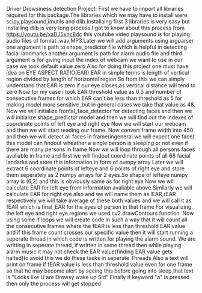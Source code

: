  Driver Drowsiness detection Project:
 First we have to import all libraries required for this package.The libraries which we may have to install were scipy,playsound,imutils and dlib.Installaing first 3 libraries is very easy but installing dlib is very long process.I got to know about this process from https://youtu.be/xaDJ5xnc8dc this youtube video
playsound is for playing audio files of format .wav,MP3.Later we will add arguments using argparser one argument is path to shape_predictor file which is helpful in detecting facial landmarks another argument is path for alarm audio file and third argument is for giving input the index of webcam we want to use in our case we took default value zero
Also for doing this project one must have idea on EYE ASPECT RATIO(EAR).EAR in simple terms is length of vertical region divided by length of horizontal region.So from this we can simply understand that EAR is zero if our eye closes,as vertical distance will tend to zero
Now for my case i took EAR threshold value as 0.3 and number of consecutive frames for which EAR can't be less than threshold as 5 for making model more sensitive ,but in general cases we take that value as 48.
Now we will initialize frontal_face_detector for detecting faces and then we will initialize shape_predictor model and then we will find out the indexes of coordinate points of left eye and right eye
Now we will start our webcam and then we will start reading our frame.
Now convert frame width into 450 and then we will detect all faces in frame(ingeneral we will expect one face)  this model can findout wheather a single person is sleeping or not even if there are many persons in frame
Now we will loop through all persons faces avaliable in frame and first we will findout coordinate points of all 68 facial landarks and store this information in form of numpy array
Later we will extract 6 coordinate points of lefteye and 6 points of right eye and store them seperately as 2 numpy arrays for 2 eyes.So shape of lefteye numpy array is (6,2) and this is obviously same as for right eye
Now we will calculate EAR for left eye from information avaliable above.Similarly we will calculate EAR for right eye also and we will name them as lEAR,rEAR respectively
we will take average of these both values and we will call it as fEAR which is final_EAR for the eyes of person in that frame
For visualizing the left eye and right eye regions we used cv2.drawContours function.
Now using some if loops we will create code in such a way that it will count all the consecutive frames where the fEAR is less than threshold EAR value and if this frame count crosses our specific value then it will start running a seperate thread in which code is written for playing the alarm sound.
We are writting in seperate thread, if written in same thread then while playing alarm music it may not check the EAR value(finding EAR value gets halted)to avoid this we do these tasks in seperate Threads
Also a text will print on frame if fEAR value is less than threshold value even for one frame so that he may become alert by seeing this before going into sleep,that text is "Looks like U are Drowsy wake up Sid" 
Finally if keyword "a" is pressed then only the process will get stopped
